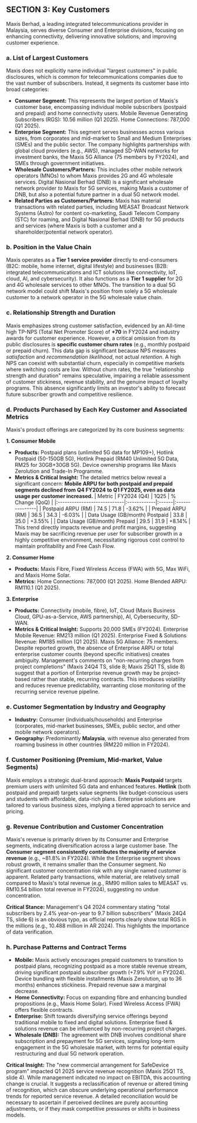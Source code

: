 ## SECTION 3: Key Customers

Maxis Berhad, a leading integrated telecommunications provider in Malaysia, serves diverse Consumer and Enterprise divisions, focusing on enhancing connectivity, delivering innovative solutions, and improving customer experience.

### a. List of Largest Customers

Maxis does not explicitly name individual "largest customers" in public disclosures, which is common for telecommunications companies due to the vast number of subscribers. Instead, it segments its customer base into broad categories:

*   **Consumer Segment:** This represents the largest portion of Maxis's customer base, encompassing individual mobile subscribers (postpaid and prepaid) and home connectivity users. Mobile Revenue Generating Subscribers (RGS): 10.56 million (Q1 2025). Home Connections: 787,000 (Q1 2025).
*   **Enterprise Segment:** This segment serves businesses across various sizes, from corporates and mid-market to Small and Medium Enterprises (SMEs) and the public sector. The company highlights partnerships with global cloud providers (e.g., AWS), managed SD-WAN networks for investment banks, the Maxis 5G Alliance (75 members by FY2024), and SMEs through government initiatives.
*   **Wholesale Customers/Partners:** This includes other mobile network operators (MNOs) to whom Maxis provides 2G and 4G wholesale services. Digital Nasional Berhad (DNB) is a significant wholesale network provider *to* Maxis for 5G services, making Maxis a customer of DNB, but also a potential future partner in a dual 5G network model.
*   **Related Parties as Customers/Partners:** Maxis has material transactions with related parties, including MEASAT Broadcast Network Systems (Astro) for content co-marketing, Saudi Telecom Company (STC) for roaming, and Digital Nasional Berhad (DNB) for 5G products and services (where Maxis is both a customer and a shareholder/potential network operator).

### b. Position in the Value Chain

Maxis operates as a **Tier 1 service provider** directly to end-consumers (B2C: mobile, home internet, digital lifestyle) and businesses (B2B: integrated telecommunications and ICT solutions like connectivity, IoT, cloud, AI, and cybersecurity). It also functions as a **Tier 1 supplier** for 2G and 4G wholesale services to other MNOs. The transition to a dual 5G network model could shift Maxis's position from solely a 5G wholesale customer to a network operator in the 5G wholesale value chain.

### c. Relationship Strength and Duration

Maxis emphasizes strong customer satisfaction, evidenced by an All-time high TP-NPS (Total Net Promoter Score) of **+70** in FY2024 and industry awards for customer experience. However, a critical omission from its public disclosures is **specific customer churn rates** (e.g., monthly postpaid or prepaid churn). This data gap is significant because NPS measures *satisfaction* and *recommendation likelihood*, not actual *retention*. A high NPS can coexist with substantial churn, especially in competitive markets where switching costs are low. Without churn rates, the true "relationship strength and duration" remains speculative, impairing a reliable assessment of customer stickiness, revenue stability, and the genuine impact of loyalty programs. This absence significantly limits an investor's ability to forecast future subscriber growth and competitive resilience.

### d. Products Purchased by Each Key Customer and Associated Metrics

Maxis's product offerings are categorized by its core business segments:

**1. Consumer Mobile**
*   **Products:** Postpaid plans (unlimited 5G data for MP109+), Hotlink Postpaid (50-150GB 5G), Hotlink Prepaid (RM40 Unlimited 5G Data, RM25 for 30GB+30GB 5G). Device ownership programs like Maxis Zerolution and Trade-In Programme.
*   **Metrics & Critical Insight:**
    The detailed metrics below reveal a significant concern: **Mobile ARPU for both postpaid and prepaid segments declined from Q4 FY2024 to Q1 FY2025, even as data usage per customer increased.**
    | Metric                      | FY2024 (Q4) | 1Q25  | % Change (QoQ) |
    |:----------------------------|:------------|:------|:---------------|
    | Postpaid ARPU (RM)          | 74.5        | 71.8  | -3.62%         |
    | Prepaid ARPU (RM)           | 36.5        | 34.3  | -6.03%         |
    | Data Usage (GB/month) Postpaid | 33.8        | 35.0  | +3.55%         |
    | Data Usage (GB/month) Prepaid  | 29.5        | 31.9  | +8.14%         |
    This trend directly impacts revenue and profit margins, suggesting Maxis may be sacrificing revenue per user for subscriber growth in a highly competitive environment, necessitating rigorous cost control to maintain profitability and Free Cash Flow.

**2. Consumer Home**
*   **Products:** Maxis Fibre, Fixed Wireless Access (FWA) with 5G, Max WiFi, and Maxis Home Solar.
*   **Metrics:** Home Connections: 787,000 (Q1 2025). Home Blended ARPU: RM110.1 (Q1 2025).

**3. Enterprise**
*   **Products:** Connectivity (mobile, fibre), IoT, Cloud (Maxis Business Cloud, GPU-as-a-Service, AWS partnership), AI, Cybersecurity, SD-WAN.
*   **Metrics & Critical Insight:** Supports 20,000 SMEs (FY2024). Enterprise Mobile Revenue: RM213 million (Q1 2025). Enterprise Fixed & Solutions Revenue: RM185 million (Q1 2025). Maxis 5G Alliance: 75 members.
    Despite reported growth, the absence of Enterprise ARPU or total enterprise customer counts (beyond specific initiatives) creates ambiguity. Management's comments on "non-recurring charges from project completions" (Maxis 24Q4 TS, slide 8; Maxis 25Q1 TS, slide 8) suggest that a portion of Enterprise revenue growth may be project-based rather than stable, recurring contracts. This introduces volatility and reduces revenue predictability, warranting close monitoring of the recurring service revenue pipeline.

### e. Customer Segmentation by Industry and Geography

*   **Industry:** Consumer (individuals/households) and Enterprise (corporates, mid-market businesses, SMEs, public sector, and other mobile network operators).
*   **Geography:** Predominantly **Malaysia**, with revenue also generated from roaming business in other countries (RM220 million in FY2024).

### f. Customer Positioning (Premium, Mid-market, Value Segments)

Maxis employs a strategic dual-brand approach: **Maxis Postpaid** targets premium users with unlimited 5G data and enhanced features. **Hotlink** (both postpaid and prepaid) targets value segments like budget-conscious users and students with affordable, data-rich plans. Enterprise solutions are tailored to various business sizes, implying a tiered approach to service and pricing.

### g. Revenue Contribution and Customer Concentration

Maxis's revenue is primarily driven by its Consumer and Enterprise segments, indicating diversification across a large customer base. The **Consumer segment consistently contributes the majority of service revenue** (e.g., ~81.8% in FY2024). While the Enterprise segment shows robust growth, it remains smaller than the Consumer segment. No significant customer concentration risk with any single named customer is apparent. Related party transactions, while material, are relatively small compared to Maxis's total revenue (e.g., RM90 million sales to MEASAT vs. RM10.54 billion total revenue in FY2024), suggesting no undue concentration.

**Critical Stance:** Management's Q4 2024 commentary stating "total subscribers by 2.4% year-on-year to 9.7 billion subscribers" (Maxis 24Q4 TS, slide 6) is an obvious typo, as official reports clearly show total RGS in the millions (e.g., 10.488 million in AR 2024). This highlights the importance of data verification.

### h. Purchase Patterns and Contract Terms

*   **Mobile:** Maxis actively encourages prepaid customers to transition to postpaid plans, recognizing postpaid as a more stable revenue stream, driving significant postpaid subscriber growth (+7.9% YoY in FY2024). Device bundling with flexible installments (Maxis Zerolution, up to 36 months) enhances stickiness. Prepaid revenue saw a marginal decrease.
*   **Home Connectivity:** Focus on expanding fibre and enhancing bundled propositions (e.g., Maxis Home Solar). Fixed Wireless Access (FWA) offers flexible contracts.
*   **Enterprise:** Shift towards diversifying service offerings beyond traditional mobile to fixed and digital solutions. Enterprise fixed & solutions revenue can be influenced by non-recurring project charges.
*   **Wholesale (DNB):** The agreement with DNB involves conditional share subscription and prepayment for 5G services, signaling long-term engagement in the 5G wholesale market, with terms for potential equity restructuring and dual 5G network operation.

**Critical Insight:** The "new commercial arrangement for SafeDevice program" impacted Q1 2025 service revenue recognition (Maxis 25Q1 TS, slide 4). While management indicated no impact on EBITDA, this accounting change is crucial. It suggests a reclassification of revenue or altered timing of recognition, which can obscure underlying operational performance trends for reported service revenue. A detailed reconciliation would be necessary to ascertain if perceived declines are purely accounting adjustments, or if they mask competitive pressures or shifts in business models.